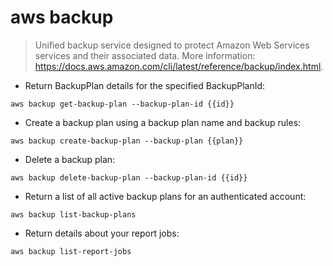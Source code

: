 # aws backup

> Unified backup service designed to protect Amazon Web Services services and their associated data.
> More information: <https://docs.aws.amazon.com/cli/latest/reference/backup/index.html>.

- Return BackupPlan details for the specified BackupPlanId:

`aws backup get-backup-plan --backup-plan-id {{id}}`

- Create a backup plan using a backup plan name and backup rules:

`aws backup create-backup-plan --backup-plan {{plan}}`

- Delete a backup plan:

`aws backup delete-backup-plan --backup-plan-id {{id}}`

- Return a list of all active backup plans for an authenticated account:

`aws backup list-backup-plans`

- Return details about your report jobs:

`aws backup list-report-jobs`
